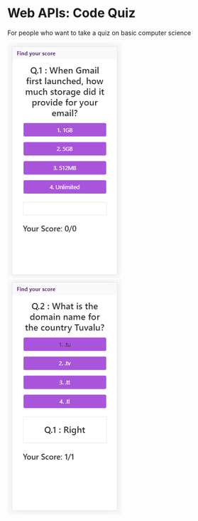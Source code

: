 # Web APIs: Code Quiz

For people who want to take a quiz on basic computer science 

![](readImage/quiz-1.png)
![](readImage/quiz-2.png)